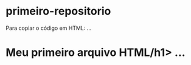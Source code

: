 # primeiro-repositorio

Para copiar o código em HTML:
...
<html>
   <h1>Meu primeiro arquivo HTML/h1>
     </html1>
  ...
